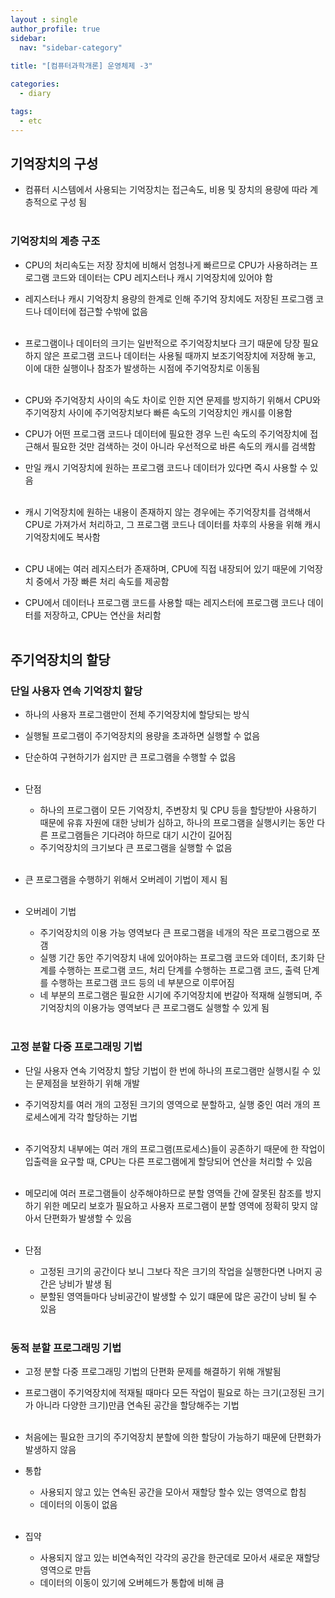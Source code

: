 ```yaml
---
layout : single
author_profile: true
sidebar: 
  nav: "sidebar-category"
  
title: "[컴퓨터과학개론] 운영체제 -3"

categories:
  - diary

tags:
  - etc
---
```


## 기억장치의 구성
- 컴퓨터 시스템에서 사용되는 기억장치는 접근속도, 비용 및 장치의 용량에 따라 계층적으로 구성 됨<br><br>

### 기억장치의 계층 구조
- CPU의 처리속도는 저장 장치에 비해서 엄청나게 빠르므로 CPU가 사용하려는 프로그램 코드와 데이터는 CPU 레지스터나 캐시 기억장치에 있어야 함<br>
- 레지스터나 캐시 기억장치 용량의 한계로 인해 주기억 장치에도 저장된 프로그램 코드나 데이터에 접근할 수밖에 없음<br><br>

- 프로그램이나 데이터의 크기는 일반적으로 주기억장치보다 크기 때문에 당장 필요하지 않은 프로그램 코드나 데이터는 사용될 때까지 보조기억장치에 저장해 놓고, 이에 대한 실행이나 참조가 발생하는 시점에 주기억장치로 이동됨<br><br>

- CPU와 주기억장치 사이의 속도 차이로 인한 지연 문제를 방지하기 위해서 CPU와 주기억장치 사이에 주기억장치보다 빠른 속도의 기억장치인 캐시를 이용함<br>
- CPU가 어떤 프로그램 코드나 데이터에 필요한 경우 느린 속도의 주기억장치에 접근해서 필요한 것만 검색하는 것이 아니라 우선적으로 바른 속도의 캐시를 검색함<br>
- 만일 캐시 기억장치에 원하는 프로그램 코드나 데이터가 있다면 즉시 사용할 수 있음<br><br>

- 캐시 기억장치에 원하는 내용이 존재하지 않는 경우에는 주기억장치를 검색해서 CPU로 가져가서 처리하고, 그 프로그램 코드나 데이터를 차후의 사용을 위해 캐시 기억장치에도 복사함<br><br>

- CPU 내에는 여러 레지스터가 존재하며, CPU에 직접 내장되어 있기 때문에 기억장치 중에서 가장 빠른 처리 속도를 제공함<br>
- CPU에서 데이터나 프로그램 코드를 사용할 때는 레지스터에 프로그램 코드나 데이터를 저장하고, CPU는 연산을 처리함<br><br>

## 주기억장치의 할당
### 단일 사용자 연속 기억장치 할당
- 하나의 사용자 프로그램만이 전체 주기억장치에 할당되는 방식<br>
- 실행될 프로그램이 주기억장치의 용량을 초과하면 실행할 수 없음<br>
- 단순하여 구현하기가 쉽지만 큰 프로그램을 수행할 수 없음<br><br>

- 단점<br>
	- 하나의 프로그램이 모든 기억장치, 주변장치 및 CPU 등을 할당받아 사용하기 때문에 유휴 자원에 대한 낭비가 심하고, 하나의 프로그램을 실행시키는 동안 다른 프로그램들은 기다려야 하므로 대기 시간이 길어짐<br>
	- 주기억장치의 크기보다 큰 프로그램을 실행할 수 없음<br><br>

- 큰 프로그램을 수행하기 위해서 오버레이 기법이 제시 됨<br><br>

- 오버레이 기법<br>
	 - 주기억장치의 이용 가능 영역보다 큰 프로그램을 네개의 작은 프로그램으로 쪼갬<br>
	 - 실행 기간 동안 주기억장치 내에 있어야하는 프로그램 코드와 데이터, 초기화 단계를 수행하는 프로그램 코드, 처리 단계를 수행하는 프로그램 코드, 출력 단계를 수행하는 프로그램 코드 등의 네 부분으로 이루어짐<br>
	 - 네 부분의 프로그램은 필요한 시기에 주기억장치에 번갈아 적재해 실행되며, 주기억장치의 이용가능 영역보다 큰 프로그램도 실행할 수 있게 됨<br><br>

### 고정 분할 다중 프로그래밍 기법

- 단일 사용자 연속 기억장치 할당 기법이 한 번에 하나의 프로그램만 실행시킬 수 있는 문제점을 보완하기 위해 개발<br>
- 주기억장치를 여러 개의 고정된 크기의 영역으로 분할하고, 실행 중인 여러 개의 프로세스에게 각각 할당하는 기법<br><br>

- 주기억장치 내부에는 여러 개의 프로그램(프로세스)들이 공존하기 때문에 한 작업이 입출력을 요구할 때, CPU는 다른 프로그램에게 할당되어 연산을 처리할 수 있음<br><br>

- 메모리에 여러 프로그램들이 상주해야하므로 분할 영역들 간에 잘못된 참조를 방지하기 위한 메모리 보호가 필요하고 사용자 프로그램이 분할 영역에 정확히 맞지 않아서 단편화가 발생할 수 있음<br><br>

- 단점<br>
	- 고정된 크기의 공간이다 보니 그보다 작은 크기의 작업을 실행한다면 나머지 공간은 낭비가 발생 됨<br>
	- 분할된 영역들마다 낭비공간이 발생할 수 있기 떄문에 많은 공간이 낭비 될 수 있음<br><br>

### 동적 분할 프로그래밍 기법
- 고정 분할 다중 프로그래밍 기법의 단편화 문제를 해결하기 위해 개발됨<br>
- 프로그램이 주기억장치에 적재될 때마다 모든 작업이 필요로 하는 크기(고정된 크기가 아니라 다양한 크기)만큼 연속된 공간을 할당해주는 기법<br><br>

 - 처음에는 필요한 크기의 주기억장치 분할에 의한 할당이 가능하기 때문에 단편화가 발생하지 않음<br>

- 통합<br>
	- 사용되지 않고 있는 연속된 공간을 모아서 재할당 할수 있는 영역으로 합침<br>
	- 데이터의 이동이 없음<br><br>

- 집약<br>
	- 사용되지 않고 있는 비연속적인 각각의 공간을 한군데로 모아서 새로운 재할당 영역으로 만듬<br>
	- 데이터의 이동이 있기에 오버헤드가 통합에 비해 큼<br><br>
